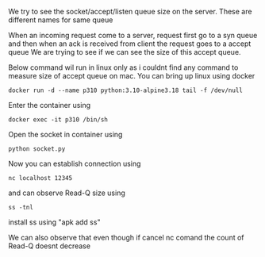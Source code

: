 We try to see the socket/accept/listen queue size on the server. These are different names for same queue

When an incoming request come to a server, request first go to a syn queue and then when an ack is received from client the request goes to a accept queue
We are trying to see if we can see the size of this accept queue.

Below command wil run in linux only as i couldnt find any command to measure size of accept queue on mac.
You can bring up linux using docker
```
docker run -d --name p310 python:3.10-alpine3.18 tail -f /dev/null
```

Enter the container using
```
docker exec -it p310 /bin/sh
```

Open the socket in container using
```
python socket.py
```

Now you can establish connection using
```
nc localhost 12345
```

and can observe Read-Q size using
```
ss -tnl
```

install ss using "apk add ss"

We can also observe that even though if cancel nc comand the count of Read-Q doesnt decrease